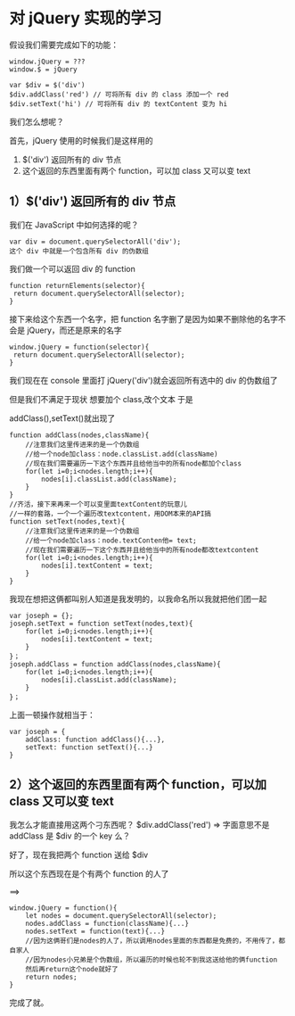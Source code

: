 # 对 jQuery 实现的学习

假设我们需要完成如下的功能：

```
window.jQuery = ???
window.$ = jQuery

var $div = $('div')
$div.addClass('red') // 可将所有 div 的 class 添加一个 red
$div.setText('hi') // 可将所有 div 的 textContent 变为 hi
```

我们怎么想呢？

首先，jQuery 使用的时候我们是这样用的

1.  $('div') 返回所有的 div 节点
2.  这个返回的东西里面有两个 function，可以加 class 又可以变 text

## 1）$('div') 返回所有的 div 节点

我们在 JavaScript 中如何选择的呢？

    var div = document.querySelectorAll('div');
    这个 div 中就是一个包含所有 div 的伪数组

我们做一个可以返回 div 的 function

```
function returnElements(selector){
 return document.querySelectorAll(selector);
}
```

接下来给这个东西一个名字，把 function 名字删了是因为如果不删除他的名字不会是 jQuery，而还是原来的名字

```
window.jQuery = function(selector){
 return document.querySelectorAll(selector);
}
```

我们现在在 console 里面打 jQuery('div')就会返回所有选中的 div 的伪数组了

但是我们不满足于现状
想要加个 class,改个文本
于是

addClass(),setText()就出现了

```
function addClass(nodes,className){
    //注意我们这里传进来的是一个伪数组
    //给一个node加class：node.classList.add(className)
    //现在我们需要遍历一下这个东西并且给他当中的所有node都加个class
    for(let i=0;i<nodes.length;i++){
        nodes[i].classList.add(className);
    }
}
//齐活，接下来再来一个可以变里面textContent的玩意儿
//一样的套路，一个一个遍历改textcontent，用DOM本来的API搞
function setText(nodes,text){
    //注意我们这里传进来的是一个伪数组
    //给一个node加class：node.textConten他= text;
    //现在我们需要遍历一下这个东西并且给他当中的所有node都改textcontent
    for(let i=0;i<nodes.length;i++){
        nodes[i].textContent = text;
    }
}
```

我现在想把这俩都叫别人知道是我发明的，以我命名所以我就把他们团一起

```
var joseph = {};
joseph.setText = function setText(nodes,text){
    for(let i=0;i<nodes.length;i++){
        nodes[i].textContent = text;
    }
}；
joseph.addClass = function addClass(nodes,className){
    for(let i=0;i<nodes.length;i++){
        nodes[i].classList.add(className);
    }
}；
```

上面一顿操作就相当于：

```
var joseph = {
    addClass: function addClass(){...},
    setText: function setText(){...}
}
```

## 2）这个返回的东西里面有两个 function，可以加 class 又可以变 text

我怎么才能直接用这两个刁东西呢？
$div.addClass('red') => 字面意思不是 addClass 是 $div 的一个 key 么？

好了，现在我把两个 function 送给 $div

所以这个东西现在是个有两个 function 的人了

==>

```
window.jQuery = function(){
    let nodes = document.querySelectorAll(selector);
    nodes.addClass = function(className){...}
    nodes.setText = function(text){...}
    //因为这俩哥们是nodes的人了，所以调用nodes里面的东西都是免费的，不用传了，都自家人
    //因为nodes小兄弟是个伪数组，所以遍历的时候也轮不到我这送给他的俩function
    然后再return这个node就好了
    return nodes;
}
```

完成了就。
